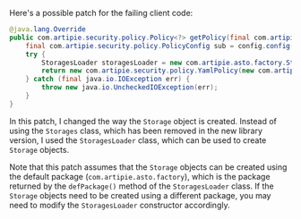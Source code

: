 Here's a possible patch for the failing client code:

```java
@java.lang.Override
public com.artipie.security.policy.Policy<?> getPolicy(final com.artipie.security.policy.PolicyConfig config) {
    final com.artipie.security.policy.PolicyConfig sub = config.config("storage");
    try {
        StoragesLoader storagesLoader = new com.artipie.asto.factory.StoragesLoader();
        return new com.artipie.security.policy.YamlPolicy(new com.artipie.asto.blocking.BlockingStorage(storagesLoader.newStorage(sub.string("type"), com.amihaiemil.eoyaml.Yaml.createYamlInput(sub.toString()).readYamlMapping())));
    } catch (final java.io.IOException err) {
        throw new java.io.UncheckedIOException(err);
    }
}
```

In this patch, I changed the way the `Storage` object is created. Instead of using the `Storages` class, which has been removed in the new library version, I used the `StoragesLoader` class, which can be used to create `Storage` objects.

Note that this patch assumes that the `Storage` objects can be created using the default package (`com.artipie.asto.factory`), which is the package returned by the `defPackage()` method of the `StoragesLoader` class. If the `Storage` objects need to be created using a different package, you may need to modify the `StoragesLoader` constructor accordingly.